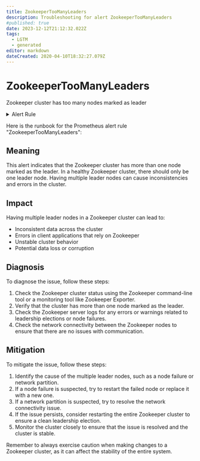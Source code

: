 ```yaml
---
title: ZookeeperTooManyLeaders
description: Troubleshooting for alert ZookeeperTooManyLeaders
#published: true
date: 2023-12-12T21:12:32.022Z
tags: 
  - LGTM
  - generated
editor: markdown
dateCreated: 2020-04-10T18:32:27.079Z
---
```


# ZookeeperTooManyLeaders

Zookeeper cluster has too many nodes marked as leader

<details>
  <summary>Alert Rule</summary>

{{% rule "zookeeper/dabealu-zookeeper-exporter.yml" "ZookeeperTooManyLeaders" %}}

{{% comment %}}

```yaml
alert: ZookeeperTooManyLeaders
expr: sum(zk_server_leader) > 1
for: 0m
labels:
    severity: critical
annotations:
    summary: Zookeeper Too Many Leaders (instance {{ $labels.instance }})
    description: |-
        Zookeeper cluster has too many nodes marked as leader
          VALUE = {{ $value }}
          LABELS = {{ $labels }}
    runbook: https://github.com/srerun/prometheus-alerts/blob/main/content/runbooks/dabealu-zookeeper-exporter/ZookeeperTooManyLeaders.md

```

{{% /comment %}}

</details>


Here is the runbook for the Prometheus alert rule "ZookeeperTooManyLeaders":

## Meaning

This alert indicates that the Zookeeper cluster has more than one node marked as the leader. In a healthy Zookeeper cluster, there should only be one leader node. Having multiple leader nodes can cause inconsistencies and errors in the cluster.

## Impact

Having multiple leader nodes in a Zookeeper cluster can lead to:

* Inconsistent data across the cluster
* Errors in client applications that rely on Zookeeper
* Unstable cluster behavior
* Potential data loss or corruption

## Diagnosis

To diagnose the issue, follow these steps:

1. Check the Zookeeper cluster status using the Zookeeper command-line tool or a monitoring tool like Zookeeper Exporter.
2. Verify that the cluster has more than one node marked as the leader.
3. Check the Zookeeper server logs for any errors or warnings related to leadership elections or node failures.
4. Check the network connectivity between the Zookeeper nodes to ensure that there are no issues with communication.

## Mitigation

To mitigate the issue, follow these steps:

1. Identify the cause of the multiple leader nodes, such as a node failure or network partition.
2. If a node failure is suspected, try to restart the failed node or replace it with a new one.
3. If a network partition is suspected, try to resolve the network connectivity issue.
4. If the issue persists, consider restarting the entire Zookeeper cluster to ensure a clean leadership election.
5. Monitor the cluster closely to ensure that the issue is resolved and the cluster is stable.

Remember to always exercise caution when making changes to a Zookeeper cluster, as it can affect the stability of the entire system.